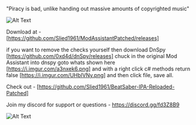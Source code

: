 "Piracy is bad, unlike handing out massive amounts of copyrighted music"

![Alt Text](https://i.imgur.com/2Oegpy0.png)

Download at - [https://github.com/Slied1961/ModAssistantPatched/releases]

if you want to remove the checks yourself then download DnSpy [https://github.com/0xd4d/dnSpy/releases]
chuck in the original Mod Assistant into dnspy goto whats shown here [https://i.imgur.com/a3nxek6.png]
and with a right click c# methods return false [https://i.imgur.com/UHbIVNy.png] and then click file, save all.

Check out - [https://github.com/Slied1961/BeatSaber-IPA-Reloaded-Patched]

Join my discord for support or questions - https://discord.gg/fd3Z8B9

![Alt Text](https://i.imgur.com/CfHG7dT.gif)
